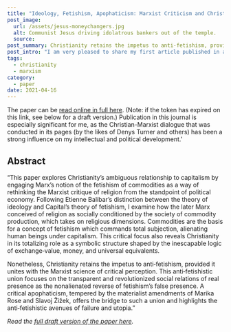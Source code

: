 ```yaml
---
title: "Ideology, Fetishism, Apophaticism: Marxist Criticism and Christianity"
post_image:
  url: /assets/jesus-moneychangers.jpg
  alt: Communist Jesus driving idolatrous bankers out of the temple.
  source:
post_summary: Christianity retains the impetus to anti‐fetishism, provided it unites with the Marxist science of critical perception.
post_intro: "I am very pleased to share my first article published in an academic journal, “Ideology, Fetishism, Apophaticism: Marxist Criticism and Christianity,” which is forthcoming in the Dominican journal <em>New Blackfriars</em>."
tags:
  - christianity
  - marxism
category:
  - paper
date: 2021-04-16
---
```


The paper can be <a href="https://onlinelibrary.wiley.com/share/author/CWFQUUP3ZXEHBGE2HDVM?target=10.1111/nbfr.12642" target="_blank">read online in full here</a>. (Note: if the token has expired on this link, see below for a draft version.) Publication in this journal is especially significant for me, as the Christian-Marxist dialogue that was conducted in its pages (by the likes of Denys Turner and others) has been a strong influence on my intellectual and political development.'

## Abstract

“This paper explores Christianity’s ambiguous relationship to capitalism by engaging Marx’s notion of the fetishism of commodities as a way of rethinking the Marxist critique of religion from the standpoint of political economy. Following Etienne Balibar’s distinction between the theory of ideology and Capital’s theory of fetishism, I examine how the later Marx conceived of religion as socially conditioned by the society of commodity production, which takes on religious dimensions. Commodities are the basis for a concept of fetishism which commands total subjection, alienating human beings under capitalism. This critical focus also reveals Christianity in its totalizing role as a symbolic structure shaped by the inescapable logic of exchange‐value, money, and universal equivalents.

Nonetheless, Christianity retains the impetus to anti‐fetishism, provided it unites with the Marxist science of critical perception. This anti‐fetishistic union focuses on the transparent and revolutionized social relations of real presence as the nonalienated reverse of fetishism’s false presence. A critical apophaticism, tempered by the materialist amendments of Marika Rose and Slavoj Žižek, offers the bridge to such a union and highlights the anti‐fetishistic avenues of failure and utopia.”

_Read the <a href="https://danieltsaunders.files.wordpress.com/2021/04/ideology-fetishism-apophaticism-web-version.pdf" target="_blank">full draft version of the paper here</a>._
